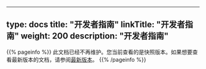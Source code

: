 
---
type: docs
title: "开发者指南"
linkTitle: "开发者指南"
weight: 200
description: "开发者指南"
---

{{% pageinfo %}} 此文档已经不再维护。您当前查看的是快照版本。如果想要查看最新版本的文档，请参阅[最新版本](/zh-cn/docs3-v2/golang-sdk/sourcecode/)。
{{% /pageinfo %}}